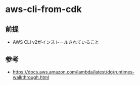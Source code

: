 # aws-cli-from-cdk

## 前提

- AWS CLI v2がインストールされていること

## 参考
- https://docs.aws.amazon.com/lambda/latest/dg/runtimes-walkthrough.html
